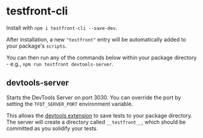 # testfront-cli

Install with `npm i testfront-cli --save-dev`.

After installation, a new `"testfront"` entry will be automatically added to your package's `scripts`.

You can then run any of the commands below within your package directory - e.g., `npm run testfront devtools-server`.


## devtools-server

Starts the DevTools Server on port 3030. You can override the port by setting the `TFDT_SERVER_PORT` environment variable.

This allows the [devtools extension](https://github.com/testfront-io/testfront-devtools) to save tests to your package directory. The server will create a directory called `__testfront__`, which should be committed as you solidify your tests.
